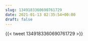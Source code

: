 ```yaml
---
slug: 1349183360690761729
date: 2021-01-13 02:35:54+00:00
draft: false
---
```


{{< tweet 1349183360690761729 >}}
